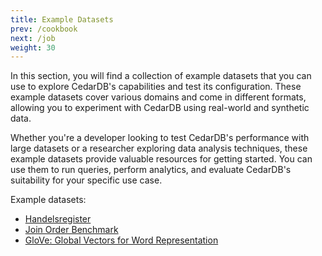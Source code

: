```yaml
---
title: Example Datasets
prev: /cookbook
next: /job
weight: 30
---
```


In this section, you will find a collection of example datasets that you can use to explore CedarDB's capabilities and test its configuration.
These example datasets cover various domains and come in different formats, allowing you to experiment with CedarDB using real-world and synthetic data.

Whether you're a developer looking to test CedarDB's performance with large datasets or a researcher exploring data analysis techniques, these example datasets provide valuable resources for getting started. You can use them to run queries, perform analytics, and evaluate CedarDB's suitability for your specific use case.

Example datasets:
 * [Handelsregister](./handelsregister)
 * [Join Order Benchmark](./job)
 * [GloVe: Global Vectors for Word Representation](./glove)

